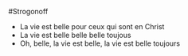 #Strogonoff 
- La vie est belle pour ceux qui sont en Christ
- La vie est belle belle belle toujous
- Oh, belle, la vie est belle, la vie est belle toujours

